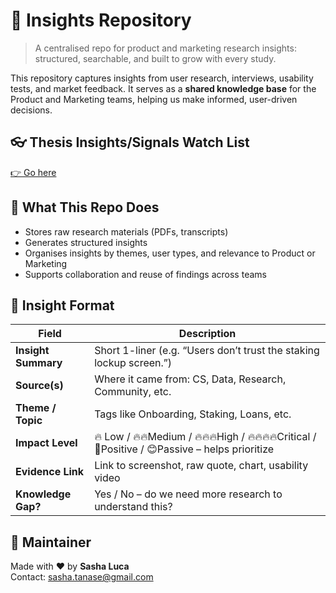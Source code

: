 # 🧠 Insights Repository

> A centralised repo for product and marketing research insights: structured, searchable, and built to grow with every study.

This repository captures insights from user research, interviews, usability tests, and market feedback. It serves as a **shared knowledge base** for the Product and Marketing teams, helping us make informed, user-driven decisions.

## 👓 Thesis Insights/Signals Watch List
[👉 Go here](./Insights-Watchlist.md)

## 📌 What This Repo Does

- Stores raw research materials (PDFs, transcripts)
- Generates structured insights 
- Organises insights by themes, user types, and relevance to Product or Marketing
- Supports collaboration and reuse of findings across teams


## 🧠 Insight Format 

| Field               | Description                                                                                                                        |
| ------------------- | -------------------------------------------------------------------                                                                |
| **Insight Summary** | Short 1-liner (e.g. “Users don’t trust the staking lockup screen.”)                                                                |
| **Source(s)**       | Where it came from: CS, Data, Research, Community, etc.                                                                            |
| **Theme / Topic**   | Tags like Onboarding, Staking, Loans, etc.                                                                                         |
| **Impact Level**    | 🔥 Low / 🔥🔥Medium / 🔥🔥🔥High / 🔥🔥🔥🔥Critical / 💓Positive / 😊Passive – helps prioritize                              |
| **Evidence Link**   | Link to screenshot, raw quote, chart, usability video                                                                              |
| **Knowledge Gap?**  | Yes / No – do we need more research to understand this?                                                                            |


## 🧭 Maintainer

Made with ❤️ by **Sasha Luca**  
Contact: [sasha.tanase@gmail.com](mailto:sasha.tanase@gmail.com)



